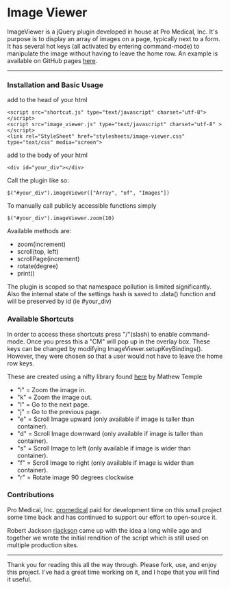 # Image Viewer

ImageViewer is a jQuery plugin developed in house at Pro Medical, Inc. It's purpose is to display an array of images on a page, typically
next to a form.  It has several hot keys (all activated by entering command-mode) to manipulate the image without having to leave the home 
row.  An example is available on GitHub pages [here](http://rondale-sc.github.com/image_viewer/).  

---
### Installation and Basic Usage ###

add to the head of your html
    
    <script src="shortcut.js" type="text/javascript" charset="utf-8"></script>
    <script src="image_viewer.js" type="text/javascript" charset="utf-8" ></script>
    <link rel="StyleSheet" href="stylesheets/image-viewer.css" type="text/css" media="screen">


add to the body of your html
    
    <div id="your_div"></div>


Call the plugin like so: 

    $("#your_div").imageViewer(["Array", "of", "Images"])
       
To manually call publicly accessible functions simply 
    
    $("#your_div").imageViewer.zoom(10)
    
Available methods are:

* zoom(increment)
* scroll(top, left)
* scrollPage(increment)
* rotate(degree)
* print()


The plugin is scoped so that namespace pollution is limited significantly.  Also the internal state of the settings hash is saved to 
.data() function and will be preserved by id (ie #your_div)


### Available Shortcuts ###

In order to access these shortcuts press "/"(slash) to enable command-mode. Once you press this a "CM" will pop up in the overlay box.
These keys can be changed by modifying ImageViewer.setupKeyBindings().  However, they were chosen so that a user would not have to leave
the home row keys.

These are created using a nifty library found [here](http://www.mattytemple.com/2010/04/shortcut-js-add-keyboard-shortcuts-to-your-site/) by Mathew Temple

* "i" = Zoom the image in.
* "k" = Zoom the image out.
* "l" = Go to the next page.
* "j" = Go to the previous page.
* "e" = Scroll Image upward (only available if image is taller than container).
* "d" = Scroll Image downward (only available if image is taller than container).
* "s" = Scroll Image to left (only available if image is wider than container).
* "f" = Scroll Image to right (only available if image is wider than container).
* "r" = Rotate image 90 degrees clockwise
 
### Contributions ###

Pro Medical, Inc. [promedical](https://github.com/promedical) paid for development time on this small project some time back and has continued 
to support our effort to open-source it.

Robert Jackson [rjackson](https://github.com/rjackson) came up with the idea  a long while ago and 
together we wrote the initial rendition of the script which is still used on multiple production sites. 

---

Thank you for reading this all the way through.  Please fork, use, and enjoy this project.  I've had a great time working on it, and I hope that
you will find it useful.